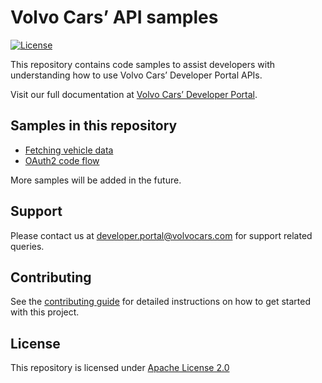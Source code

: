 # Volvo Cars’ API samples

[![License](https://img.shields.io/badge/License-Apache%202.0-blue.svg)](https://github.com/volvo-cars/developer-portal-api-samples/blob/main/LICENSE.md)

This repository contains code samples to assist developers with understanding how to use Volvo Cars’ Developer Portal APIs.

Visit our full documentation at [Volvo Cars’ Developer Portal](https://developer.volvocars.com/apis).

## Samples in this repository

- [Fetching vehicle data](/connected-vehicle-fetch-sample)
- [OAuth2 code flow](/oauth2-code-flow-sample)

More samples will be added in the future.

## Support

Please contact us at developer.portal@volvocars.com for support related queries.

## Contributing

See the [contributing guide](CONTRIBUTING.md) for detailed instructions on how to get started with this project.

## License

This repository is licensed under [Apache License 2.0](LICENSE)
